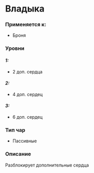 # Владыка

### Применяется к:

* Броня

### Уровни

#### _1:_

* 2 доп. сердца

#### _2:_

* 4 доп. сердец

#### _3:_

* 6 доп. сердец

### Тип чар

* Пасcивные

### Описание&#x20;

Разблокирует дополнительные сердца
